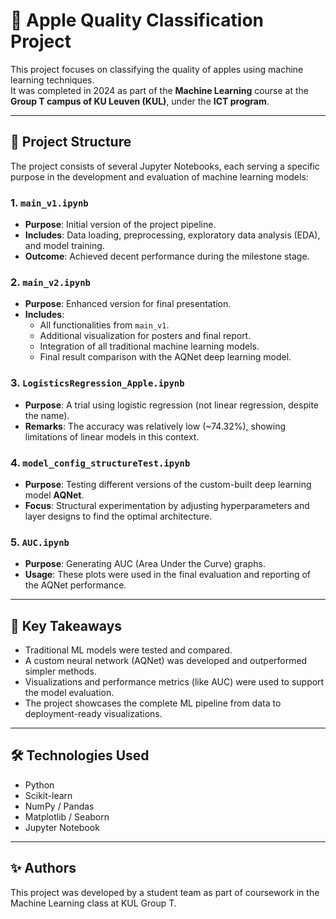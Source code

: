 # 🍎 Apple Quality Classification Project

This project focuses on classifying the quality of apples using machine learning techniques.  
It was completed in 2024 as part of the **Machine Learning** course at the **Group T campus of KU Leuven (KUL)**, under the **ICT program**.

---

## 📂 Project Structure

The project consists of several Jupyter Notebooks, each serving a specific purpose in the development and evaluation of machine learning models:

### 1. `main_v1.ipynb`
- **Purpose**: Initial version of the project pipeline.
- **Includes**: Data loading, preprocessing, exploratory data analysis (EDA), and model training.
- **Outcome**: Achieved decent performance during the milestone stage.

### 2. `main_v2.ipynb`
- **Purpose**: Enhanced version for final presentation.
- **Includes**:
  - All functionalities from `main_v1`.
  - Additional visualization for posters and final report.
  - Integration of all traditional machine learning models.
  - Final result comparison with the AQNet deep learning model.

### 3. `LogisticsRegression_Apple.ipynb`
- **Purpose**: A trial using logistic regression (not linear regression, despite the name).
- **Remarks**: The accuracy was relatively low (~74.32%), showing limitations of linear models in this context.

### 4. `model_config_structureTest.ipynb`
- **Purpose**: Testing different versions of the custom-built deep learning model **AQNet**.
- **Focus**: Structural experimentation by adjusting hyperparameters and layer designs to find the optimal architecture.

### 5. `AUC.ipynb`
- **Purpose**: Generating AUC (Area Under the Curve) graphs.
- **Usage**: These plots were used in the final evaluation and reporting of the AQNet performance.

---

## 🧠 Key Takeaways

- Traditional ML models were tested and compared.
- A custom neural network (AQNet) was developed and outperformed simpler methods.
- Visualizations and performance metrics (like AUC) were used to support the model evaluation.
- The project showcases the complete ML pipeline from data to deployment-ready visualizations.

---

## 🛠️ Technologies Used

- Python
- Scikit-learn
- NumPy / Pandas
- Matplotlib / Seaborn
- Jupyter Notebook

---

## ✨ Authors

This project was developed by a student team as part of coursework in the Machine Learning class at KUL Group T.

